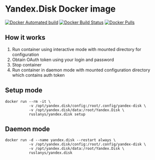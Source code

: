 # Yandex.Disk Docker image

[![Docker Automated build](https://img.shields.io/docker/automated/ruslanys/yandex.disk.svg?style=flat-square&colorB=007EC6)](https://hub.docker.com/r/ruslanys/yandex.disk/) [![Docker Build Status](https://img.shields.io/docker/build/ruslanys/yandex.disk.svg?style=flat-square&colorB=007EC6)](https://hub.docker.com/r/ruslanys/yandex.disk/) [![Docker Pulls](https://img.shields.io/docker/pulls/ruslanys/yandex.disk.svg?style=flat-square&colorB=007EC6)](https://hub.docker.com/r/ruslanys/yandex.disk/)


## How it works

1. Run container using interactive mode with mounted directory for configuration
1. Obtain OAuth token using your login and password
1. Stop container
1. Run container in daemon mode with mounted configuration directory which contains auth token

## Setup mode

```
docker run --rm -it \
           -v /opt/yandex.disk/config:/root/.config/yandex-disk \
           -v /opt/yandex.disk/data:/root/Yandex.Disk \
           ruslanys/yandex.disk setup
```

## Daemon mode

```
docker run -d --name yandex.disk --restart always \
           -v /opt/yandex.disk/config:/root/.config/yandex-disk \
           -v /opt/yandex.disk/data:/root/Yandex.Disk \
           ruslanys/yandex.disk
```
